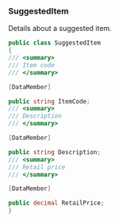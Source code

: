 ### SuggestedItem 

Details about a suggested item.
```csharp
public class SuggestedItem
{
/// <summary>
/// Item code
/// </summary>

[DataMember]

public string ItemCode;
/// <summary>
/// Description
/// </summary>

[DataMember]

public string Description;
/// <summary>
/// Retail price
/// </summary>

[DataMember]

public decimal RetailPrice;
}
```